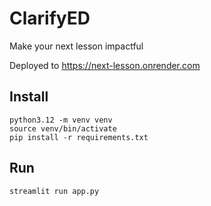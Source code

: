 # ClarifyED

Make your next lesson impactful

Deployed to https://next-lesson.onrender.com

## Install
```
python3.12 -m venv venv
source venv/bin/activate
pip install -r requirements.txt
```

## Run
```
streamlit run app.py
```
